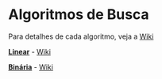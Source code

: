 # Algoritmos de Busca

Para detalhes de cada algoritmo, veja a [Wiki](https://github.com/Algpedia/Wiki/tree/master/Busca)

[**Linear**](./linear.py) - [Wiki](https://github.com/Algpedia/Wiki/tree/master/Busca#linear)

[**Binária**](./binaria.py) - [Wiki](https://github.com/Algpedia/Wiki/tree/master/Busca#binária)